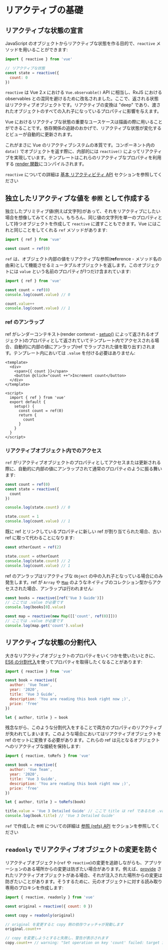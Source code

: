 # リアクティブの基礎

## リアクティブな状態の宣言

JavaScript のオブジェクトからリアクティブな状態を作る目的で、`reactive` メソッドを用いることができます:

```js
import { reactive } from 'vue'

// リアクティブな状態
const state = reactive({
  count: 0
})
```

`reactive` は Vue 2.x における `Vue.observable()` API に相当し、RxJS における observables との混同を避けるために改名されました。ここで、返される状態はリアクティブオブジェクトです。リアクティブの変換は "deep" であり、渡されたオブジェクトのすべての入れ子になっているプロパティに影響を与えます。

Vue におけるリアクティブな状態の重要なユースケースは描画の際に用いることができることです。依存関係の追跡のおかげで、リアクティブな状態が変化するとビューが自動的に更新されます。

これがまさに Vue のリアクティブシステムの本質です。コンポーネント内の `data()` でオブジェクトを返す際に、内部的には `reactive()` によってリアクティブを実現しています。テンプレートはこれらのリアクティブなプロパティを利用する [render 関数](render-function.html)にコンパイルされます。

`reactive` についての詳細は [基本 リアクティビティ API](../api/basic-reactivity.html) セクションを参照してください

## 独立したリアクティブな値を `参照` として作成する

独立したプリミティブ値(例えば文字列)があって、それをリアクティブにしたい場合を想像してみてください。もちろん、同じ値の文字列を単一のプロパティとして持つオブジェクトを作成して `reactive` に渡すこともできます。Vue にはこれと同じことをしてくれる `ref` メソッドがあります:

```js
import { ref } from 'vue'

const count = ref(0)
```

`ref` は、オブジェクト内部の値をリアクティブな参照(**ref**erence - メソッド名の由来)として機能させるミュータブルオブジェクトを返します。このオブジェクトには `value` という名前のプロパティが1つだけ含まれています:

```js
import { ref } from 'vue'

const count = ref(0)
console.log(count.value) // 0

count.value++
console.log(count.value) // 1
```

### ref のアンラップ

ref がレンダーコンテキスト(render contenxt - [setup()](composition-api-setup.html) によって返されるオブジェクト)のプロパティとして返されていてテンプレート内でアクセスされる場合、自動的に内部の値にアンラップ(ref でラップされた値を取り出す)されます。テンプレート内においては `.value` を付ける必要はありません:

```vue-html
<template>
  <div>
    <span>{{ count }}</span>
    <button @click="count ++">Increment count</button>
  </div>
</template>

<script>
  import { ref } from 'vue'
  export default {
    setup() {
      const count = ref(0)
      return {
        count
      }
    }
  }
</script>
```

### リアクティブオブジェクト内でのアクセス

`ref` がリアクティブオブジェクトのプロパティとしてアクセスまたは更新される際に、自動的に内部の値にアンラップされて通常のプロパティのように振る舞います:

```js
const count = ref(0)
const state = reactive({
  count
})

console.log(state.count) // 0

state.count = 1
console.log(count.value) // 1
```

既に ref とリンクしているプロパティに新しい ref が割り当てられた場合、古い ref に取って代わることになります:

```js
const otherCount = ref(2)

state.count = otherCount
console.log(state.count) // 2
console.log(count.value) // 1
```

ref のアンラップはリアクティブな `Object` の中の入れ子となっている場合にのみ発生します。ref が `Array` や [`Map`](https://developer.mozilla.org/ja/docs/Web/JavaScript/Reference/Global_Objects/Map) のようなネイティブのコレクション型からアクセスされた場合、アンラップは行われません:

```js
const books = reactive([ref('Vue 3 Guide')])
// ここでは .value が必要です
console.log(books[0].value)

const map = reactive(new Map([['count', ref(0)]]))
// ここでは .value が必要です
console.log(map.get('count').value)
```

## リアクティブな状態の分割代入

大きなリアクティブオブジェクトのプロパティをいくつかを使いたいときに、[ES6 の分割代入](https://developer.mozilla.org/ja/docs/Web/JavaScript/Reference/Operators/Destructuring_assignment)を使ってプロパティを取得したくなることがあります:

```js
import { reactive } from 'vue'

const book = reactive({
  author: 'Vue Team',
  year: '2020',
  title: 'Vue 3 Guide',
  description: 'You are reading this book right now ;)',
  price: 'free'
})

let { author, title } = book
```

残念ながら、このような分割代入をすることで両方のプロパティのリアクティブが失われてしまいます。このような場合においてはリアクティブオブジェクトを ref のセットに変換する必要があります。これらの ref は元となるオブジェクトへのリアクティブな接続を保持します:

```js
import { reactive, toRefs } from 'vue'

const book = reactive({
  author: 'Vue Team',
  year: '2020',
  title: 'Vue 3 Guide',
  description: 'You are reading this book right now ;)',
  price: 'free'
})

let { author, title } = toRefs(book)

title.value = 'Vue 3 Detailed Guide' // ここで title は ref であるため .value を用いる必要があります
console.log(book.title) // 'Vue 3 Detailed Guide'
```

`ref` で作成した `参照` についての詳細は [参照 (refs) API](../api/refs-api.html#ref) セクションを参照してください

## `readonly` でリアクティブオブジェクトの変更を防ぐ

リアクティブオブジェクト(`ref` や `reactive`)の変更を追跡しながらも、アプリケーションのある場所からの変更は防ぎたい場合があります。例えば、[provide](component-provide-inject.html) されたリアクティブオブジェクトがある場合、それが注入された場所からの変更は防ぎたいことがあります。そうするために、元のオブジェクトに対する読み取り専用のプロキシを作成します:

```js
import { reactive, readonly } from 'vue'

const original = reactive({ count: 0 })

const copy = readonly(original)

// original を変更すると copy 側の依存ウォッチャが発動します
original.count++

// copy を変更しようとすると失敗し、警告が表示されます
copy.count++ // warning: "Set operation on key 'count' failed: target is readonly."
```
